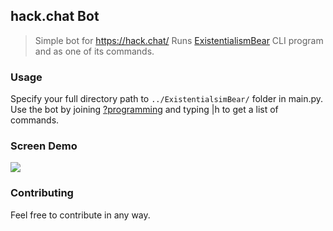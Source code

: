 ## **hack.chat Bot**

>Simple bot for https://hack.chat/
Runs [ExistentialismBear](https://github.com/WhiteheadV/ExistentialistBear) CLI program and as one of its commands.

### **Usage**

Specify your full directory path to `../ExistentialsimBear/` folder in main.py.
Use the bot by joining [?programming](https://hack.chat/?programming) and typing |h to get a list of commands.

### **Screen Demo**

![](https://lut.im/pmvNFDacKh/ZT6B6RSZTjLdWH5f)

### **Contributing**

Feel free to contribute in any way.
